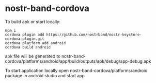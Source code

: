 # nostr-band-cordova

To build apk or start locally:

```
npm i
cordova plugin add https://github.com/nostrband/nostr-keystore-cordova-plugin.git
cordova platform add android
cordova build android
```

apk file will be generated to nostr-band-cordova/platforms/android/app/build/outputs/apk/debug/app-debug.apk

To start application locally open nostr-band-cordova/platforms/android package in android studio and start app
